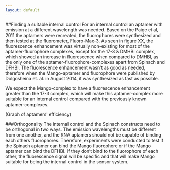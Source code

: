 ```yaml
--- 
layout: default
---
```


##Finding a suitable internal controlFor an internal control an aptamer with emission at a different wavelength was needed. Based on the Paige et al, 2011 the aptamers were recreated, the fluorophores were synthesized and then tested at the fluorometer, Fluoro-Max-3. As seen in figure XX, the fluorescence enhancement was virtually non-existing for most of the aptamer-fluorophore complexes, except for the 17-3 & DMHBI complex, which showed an increase in fluorescence when compared to DMHBI, as the only one of the aptamer-fluorophore-complexes apart from Spinach and DFHBI. The fluorescence enhancement wasn’t as good as needed, therefore when the Mango-aptamer and fluorophore were published by Dolgosheina et. al. in August 2014, it was synthesized as fast as possible.We expect the Mango-complex to have a fluorescence enhancement greater than the 17-3 complex, which will make this aptamer-complex more suitable for an internal control compared with the previously known aptamer-complexes.  (Graph of aptamers' efficiency)###OrthogonalityThe internal control and the Spinach constructs need to be orthogonal in two ways. The emission wavelengths must be different from one another, and the RNA aptamers should not be capable of binding each others fluorophores. Therefore, experiments were conducted to test if the Spinach aptamer can bind the Mango fluorophore or if the Mango aptamer can bind the DFHBI. If they don’t bind to the fluorophore of each other, the fluorescence signal will be specific and that will make Mango suitable for being the internal control in the sensor system.  